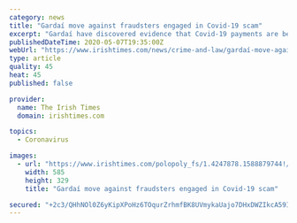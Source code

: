 ```yaml
---
category: news
title: "Gardaí move against fraudsters engaged in Covid-19 scam"
excerpt: "Gardaí have discovered evidence that Covid-19 payments are being abused by Dublin-based fraudsters involved in money laundering as a part of a wider European network of criminals. Two men have been arrested as part of a Garda inquiry into “money-mule” bank accounts."
publishedDateTime: 2020-05-07T19:35:00Z
webUrl: "https://www.irishtimes.com/news/crime-and-law/gardaí-move-against-fraudsters-engaged-in-covid-19-scam-1.4247879"
type: article
quality: 45
heat: 45
published: false

provider:
  name: The Irish Times
  domain: irishtimes.com

topics:
  - Coronavirus

images:
  - url: "https://www.irishtimes.com/polopoly_fs/1.4247878.1588879744!/image/image.jpg"
    width: 585
    height: 329
    title: "Gardaí move against fraudsters engaged in Covid-19 scam"

secured: "+2c3/QHhNOl0Z6yKipXPoHz6TOqurZrhmfBK8UVmykaUajo7DHxDWZIkcA59IXSvnQrqypRdzm1YYT4xdcMupeTrAgZUNwCrs9xveKDAMCqgfrx5I3qiMwQpJQ+hbCRCk8dJVLgRq6IFSPyYa17Pww9Z3zrRe++uciMvahln2wQ/wfDzKqZDmz3qozfQAgIyhc/fq6o1d+H97cPbBZTR2dtU5BgpGEzLSYaHrVLdf7IuZpjNBXv3HW9UWgrpbOF5LoyeCasZ581mxiabzUGTdM6CKBkoy+hwTQ89py2oGAZot7FB//QAPAz4hAeetzxk;cqXggEt/3SeCdvyWxQpnXA=="
---
```


